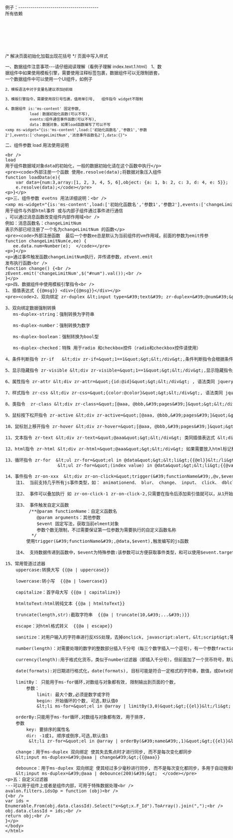 例子：----------------------------------------  
所有依赖 
    <script type="text/javascript" src="/src/lib/jquery-1.8/jquery.js"></script>  
    <!-- 模版所需要js文件 -->  
    <script type="text/javascript" src="/node_modules/avalon2/dist/avalon.js"></script>  
    <script type="text/javascript" src="/src/lib/utils/uuid.js"></script>  
    <script type="text/javascript" src="/src/lib/utils/promiseM.js"></script>  
    <script type="text/javascript" src="/src/lib/utils/Event.js"></script>  
    <script type="text/javascript" src="/src/lib/linq.js_ver2.2.0.2/linq.js"></script>  
    <script type="text/javascript" src="/src/lib/component/ms-content.js"></script>      

/* 解决页面初始化加载出现花括号 */  页面中写入样式    
<style>  
    .ms-controller {  
        display: none;  
    }  
</style>  

一、数据组件注意事项---请仔细阅读理解（看例子理解 index.text.1.html）
    1、数据组件中如果使用模板引擎，需要使用注释标签包裹，数据组件可以无限制嵌套，一个数据组件中可以使用一个UI组件，如例子

    2、模板语法中对于变量名建议添加@前缀

    3、模板引擎指令，需要使用双引号包裹，值用单引号,   组件指令 widget不限制

    4、数据组件 is:'ms-content' 固定参数,
               load：数据初始化函数(可以不写),
               events:组件通信事件函数(可以不写),
               data：数据对象，如果load函数编写了可以不写
    <xmp ms-widget="{is:'ms-content',load:['初始化函数名','参数1','参数2'],events:['changeLimitNum','消息事件函数名2'],data:{}">

二、组件参数 load 用法使用说明  
    <xmp ms-widget="{is:'ms-content',load:['loadData','参数1','参数2']">  
    load 用于组件数据域对象data的初始化，一般的数据初始化请在这个函数中执行  

    外部注册一个函数 使用e.resolve(data);将数据对象压入组件  
    function loadData(e){
        var data={num:3,array:[1, 2, 3, 4, 5, 6],object: {a: 1, b: 2, c: 3, d: 4, e: 5}};
        e.resolve(data);
   }


三、组件参数 evetns 用法详细说明：  
    <xmp ms-widget="{is:'ms-content',load:['初始化函数名','参数1','参数2'],events:['changeLimitNum','消息事件函数名2']">  
    用于组件与外部html事件 或与内部子组件通过事件进行通信 ，可以通过消息函数改变组件内部作用域  
    例如：消息函数名：changeLimitNum 表示外部已经注册了一个名为changeLimitNum 的函数  
    
    外部注册函数  最后一个参数ee总是默认为当前组件的vm作用域，前面的参数为emit传参  
    function changeLimitNum(e,ee) {  
       ee.data.num=Number(e);  
   }  

   通过事件触发函数changeLimitNum执行，并传递参数，zEvent.emit 发布执行函数  
   function change() {  
       zEvent.emit('changeLimitNum',$("#num").val());  
   }  


四、数据组件中使用模板引擎指令  
    1、插值表达式 {{@msg}} <div>{{@msg}}</div>  

    2、双向绑定 zr-duplex <input type='text' zr-duplex='@num'>  

    3、双向绑定数据强制转换   
       ms-duplex-string：强制转换为字符串  

       ms-duplex-number：强制转换为数字  

       ms-duplex-boolean：强制转换为bool型  

       ms-duplex-checked：特殊 用于radio 和checkbox控件（radio和checkbox控件请使用）  

    4、条件判断指令 zr-if   <div zr-if="1==1"></div>,条件判断指令会根据条件情况判断是否加载包裹的标签体  

    5、显示隐藏指令 zr-visible <div zr-visible="1==1"></div>,显示隐藏指令是根据条件情况利用display：block、none显示隐藏标签体  

    6、属性指令 zr-attr <div zr-attr="{id:@id}"></div> , 语法类同 jquery 语法  

    7、样式指令 zr-css <div zr-css="{color:@color}"></div>, 语法类同 jquery 语法  

    8、类指令  zr-class <div zr-class="[@aaa, @bbb,'pages']"></div>,类名直接对应放入数组中  

    9、鼠标按下松开指令 zr-active <div zr-active="[@aaa, @bbb,'pages']"></div> 鼠标按下放入某个类，松开移除  

    10、鼠标划上移开指令 zr-hover <div zr-hover="[@aaa, @bbb,'pages']"></div> 鼠标划上放入某个类，移开移除  

    11、文本指令 zr-text <div zr-text="@aaa"></div> 类同插值表达式 <div>{{@aaa}}</div>  

    12、html指令 zr-html <div zr-html="@aaa"></div> 如果需要放入html标记标签等，需要使用这个标签，文本标签和插值表达式不支持html  

    13、循环指令 zr-for  <ul zr-for="el in @data"><li>{{@el}}</li></ul></div>   
                        <ul zr-for="(index value) in @data"><li>{{@value}}</li></ul></div>  

    14、事件指令 zr-on-xxx  <div zr-on-click="trigger('functionName',@v,$event)"></div>  
        注1、 当前支持几乎所有js事件类型，如： animationend、 blur、 change、 input、 click、 dblclick、 focus、 keydown、   keypress、 keyup、 mousedown、 mouseenter、 mouseleave、 mousemove、 mouseout、 mouseover、 mouseup、 scan、 scroll、   submit  

        注2、 事件可以叠加执行 如 zr-on-click-1 zr-on-click-2,只需要在指令后添加索引值就可以，从1开始  

        注3、 事件触发自定义函数  
             /**@param functionName：自定义函数名  
                @param arguments：其他参数  
                $event 固定写法，获取当前elment对象
                参数个数无限制，不过需要保证第一位参数为需要执行的自定义函数名称  
              */  
            使用trigger('functionName',@data,$event),触发编写的js函数  

        注4、 支持数据传递到函数中，$event为特殊参数:该参数可以方便获取事件类型，和可以使用$event.target获取触发事件的dom  

    15、常用管道过滤器  
        uppercase:转换大写 {{@a | uppercase}}  

        lowercase:转小写  {{@a | lowercase}}  

        capitalize：首字母大写 {{@a | capitalize}}

        htmltoText:html转纯文本 {{@a | htmltoText}}

        truncate(length,str):截取字符串  {{@a | truncate(10,'...')}}  

        escape：对html格式转义  {{@a | escape}}  

        sanitize：对用户输入的字符串进行反XSS处理，去掉onclick, javascript:alert，<script>等危险属性与标签。number  

        number(length)：对需要处理的数字的整数部分插入千分号（每三个数字插入一个逗号），有一个参数fractionSize，用于保留小数点的后几  位。fractionSize:小数部分的精度，默认为3。  {{@a | number}} 、  {{@a | number(3)}}  

        currency(length):用于格式化货币，类似于number过滤器（即插入千分号），但前面加了一个货币符号，默认使用人民币符号\uFFE5     symbol, 货币符号，默认是\uFFE5 fractionSize，小数点后保留多少数，默认是2  {{@a | currency}} 、  {{@a | currency(3)}}  

        date(formats):对日期进行格式化，date(formats), 目标可能是符合一定格式的字符串，数值，或Date对象。  {{@a | date('yyyy-MM-dd HH:mm:ss')}}  

        limitBy： 只能用于ms-for循环,对数组与对象都有效, 限制输出到页面的个数,  
            参数：  
                limit: 最大个数,必须是数字或字符  
                begin: 开始循环的个数, 可选,默认值0  
                <li ms-for="el in @array | limitBy(3,0)">{{el}}</li>  

        orderBy:只能用于ms-for循环,对数组与对象都有效, 用于排序,   
        参数  
            key: 要排序的属性名  
            dir: -1或1, 顺序或倒序,可选,默认值1  
             <li zr-for="el in @array | orderBy('name',1)">{{el}}</li>  

        change：用于ms-duplex 双向绑定 使其失去焦点时才进行同步, 而不是每次变化都同步  
        <input ms-duplex='@aaa | change'>{{@aaa}}  

        debounce：用于ms-duplex 双向绑定 使其经过多少毫秒进行同步, 而不是每次变化都同步，多用于自动搜索框    
        <input ms-duplex='@aaa | debounce(200)'>  


五：自定义过滤器 ---可以用于组件上或者是组件内部，可用于特殊数据处理  
avalon.filters.idsOp = function (obj)   
{  
    var ids = Enumerable.From(obj.data.classId).Select("x=>x.F_Id").ToArray().join(",");  
    obj.data.classId = ids;  
    return obj;  
}  